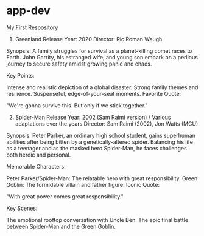 # app-dev
My First Respository

1. Greenland
Release Year: 2020
Director: Ric Roman Waugh

Synopsis:
A family struggles for survival as a planet-killing comet races to Earth. John Garrity, his estranged wife, and young son embark on a perilous journey to secure safety amidst growing panic and chaos.

Key Points:

Intense and realistic depiction of a global disaster.
Strong family themes and resilience.
Suspenseful, edge-of-your-seat moments.
Favorite Quote:

"We're gonna survive this. But only if we stick together."

2. Spider-Man
Release Year: 2002 (Sam Raimi version) / Various adaptations over the years
Director: Sam Raimi (2002), Jon Watts (MCU)

Synopsis:
Peter Parker, an ordinary high school student, gains superhuman abilities after being bitten by a genetically-altered spider. Balancing his life as a teenager and as the masked hero Spider-Man, he faces challenges both heroic and personal.

Memorable Characters:

Peter Parker/Spider-Man: The relatable hero with great responsibility.
Green Goblin: The formidable villain and father figure.
Iconic Quote:

"With great power comes great responsibility."

Key Scenes:

The emotional rooftop conversation with Uncle Ben.
The epic final battle between Spider-Man and the Green Goblin.

